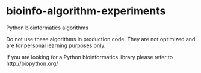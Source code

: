 # bioinfo-algorithm-experiments
Python bioinformatics algorithms

Do not use these algorithms in production code. They are not optimized and are for personal learning purposes only.

If you are looking for a Python bioinformatics library please refer to http://biopython.org/
